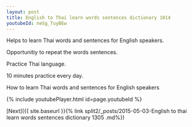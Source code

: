 ```yaml
---
layout: post
title: English to Thai learn words sentences dictionary 1014 
youtubeId: neSg_TuyBEw
---
```

 
 
Helps to learn Thai words and sentences for English speakers.

Opportunitiy to repeat the words sentences. 

Practice Thai language. 
 
10 minutes practice every day. 
 
How to learn Thai words and sentences for English speakers 
 
{% include youtubePlayer.html id=page.youtubeId %}
 
 
[Next]({{ site.baseurl }}{% link  split2/_posts/2015-05-03-English to thai learn words sentences dictionary 1305 .md%})
 
